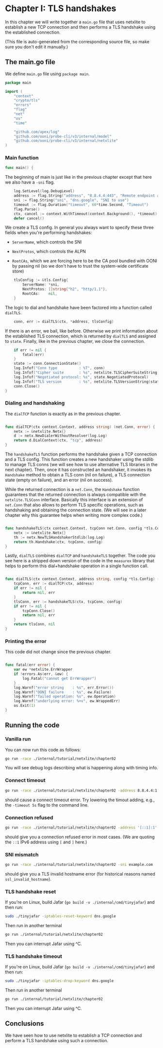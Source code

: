 
# Chapter I: TLS handshakes

In this chapter we will write together a `main.go` file that
uses netxlite to establish a new TCP connection and then performs
a TLS handshake using the established connection.

(This file is auto-generated from the corresponding source file,
so make sure you don't edit it manually.)

## The main.go file

We define `main.go` file using `package main`.

```Go
package main

import (
	"context"
	"crypto/tls"
	"errors"
	"flag"
	"net"
	"os"
	"time"

	"github.com/apex/log"
	"github.com/ooni/probe-cli/v3/internal/model"
	"github.com/ooni/probe-cli/v3/internal/netxlite"
)

```

### Main function

```Go
func main() {
```

The beginning of main is just like in the previous chapter
except that here we also have a `-sni` flag.

```Go
	log.SetLevel(log.DebugLevel)
	address := flag.String("address", "8.8.4.4:443", "Remote endpoint address")
	sni := flag.String("sni", "dns.google", "SNI to use")
	timeout := flag.Duration("timeout", 60*time.Second, "Timeout")
	flag.Parse()
	ctx, cancel := context.WithTimeout(context.Background(), *timeout)
	defer cancel()
```

We create a TLS config. In general you always want to specify
these three fields when you're performing handshakes:

- `ServerName`, which controls the SNI

- `NextProtos`, which controls the ALPN

- `RootCAs`, which we are forcing here to be the
CA pool bundled with OONI by passing nil (so we don't
have to trust the system-wide certificate store)

```Go
	tlsConfig := &tls.Config{
		ServerName: *sni,
		NextProtos: []string{"h2", "http/1.1"},
		RootCAs:    nil,
	}
```

The logic to dial and handshake have been factored
into a function called `dialTLS`.

```Go
	conn, err := dialTLS(ctx, *address, tlsConfig)
```

If there is an error, we bail, like before. Otherwise we
print information about the established TLS connection, which
is returned by `dialTLS` and assigned to `state`. Finally,
like in the previous chapter, we close the connection.

```Go
	if err != nil {
		fatal(err)
	}
	state := conn.ConnectionState()
	log.Infof("Conn type          : %T", conn)
	log.Infof("Cipher suite       : %s", netxlite.TLSCipherSuiteString(state.CipherSuite))
	log.Infof("Negotiated protocol: %s", state.NegotiatedProtocol)
	log.Infof("TLS version        : %s", netxlite.TLSVersionString(state.Version))
	conn.Close()
}

```

### Dialing and handshaking


The `dialTCP` function is exactly as in the previous chapter.
```Go

func dialTCP(ctx context.Context, address string) (net.Conn, error) {
	netx := &netxlite.Netx{}
	d := netx.NewDialerWithoutResolver(log.Log)
	return d.DialContext(ctx, "tcp", address)
}

```

The `handshakeTLS` function performs the handshake given a TCP
connection and a TLS config. This function creates a new handshaker
using the stdlib to manage TLS conns (we will see how to use
alternative TLS libraries in the next chapter). Then, once it
has constructed an handshaker, it invokes its `Handshake` method
to obtain a TLS conn (nil on failure), a TLS connection state
(empty on failure), and an error (nil on success).

While the returned connection is a `net.Conn`, the `Handshake`
function guarantees that the returned connection is always
compatible with the `netxlite.TLSConn` interface. Basically
this interface is an extension of `net.Conn` that also
allows to perform TLS specific operations, such as handshaking
and obtaining the connection state. (We will see in a later
chapter why this guarantee helps when writing more complex code.)

```Go

func handshakeTLS(ctx context.Context, tcpConn net.Conn, config *tls.Config) (model.TLSConn, error) {
	netx := &netxlite.Netx{}
	th := netx.NewTLSHandshakerStdlib(log.Log)
	return th.Handshake(ctx, tcpConn, config)
}

```

Lastly, `dialTLS` combines `dialTCP` and `handshakeTLS`
together. The code you see here is a stripped down version
of the code in the `measurex` library that helps to
perform this dial+handshake operation in a single function call.

```Go

func dialTLS(ctx context.Context, address string, config *tls.Config) (model.TLSConn, error) {
	tcpConn, err := dialTCP(ctx, address)
	if err != nil {
		return nil, err
	}
	tlsConn, err := handshakeTLS(ctx, tcpConn, config)
	if err != nil {
		tcpConn.Close()
		return nil, err
	}
	return tlsConn, nil
}

```

### Printing the error

This code did not change since the previous chapter.

```Go

func fatal(err error) {
	var ew *netxlite.ErrWrapper
	if !errors.As(err, &ew) {
		log.Fatal("cannot get ErrWrapper")
	}
	log.Warnf("error string    : %s", err.Error())
	log.Warnf("OONI failure    : %s", ew.Failure)
	log.Warnf("failed operation: %s", ew.Operation)
	log.Warnf("underlying error: %+v", ew.WrappedErr)
	os.Exit(1)
}

```

## Running the code

### Vanilla run

You can now run this code as follows:

```bash
go run -race ./internal/tutorial/netxlite/chapter02
```

You will see debug logs describing what is happening along with timing info.

### Connect timeout

```bash
go run -race ./internal/tutorial/netxlite/chapter02 -address 8.8.4.4:1
```

should cause a connect timeout error. Try lowering the timout adding, e.g.,
the `-timeout 5s` flag to the command line.

### Connection refused

```bash
go run -race ./internal/tutorial/netxlite/chapter02 -address '[::1]:1'
```

should give you a connection refused error in most cases. (We are quoting
the `::1` IPv6 address using `[` and `]` here.)

### SNI mismatch

```bash
go run -race ./internal/tutorial/netxlite/chapter02 -sni example.com
```

should give you a TLS invalid hostname error (for historical reasons
named `ssl_invalid_hostname`).

### TLS handshake reset

If you're on Linux, build Jafar (`go build -v ./internal/cmd/tinyjafar`)
and then run:

```bash
sudo ./tinyjafar -iptables-reset-keyword dns.google
```

Then run in another terminal

```bash
go run ./internal/tutorial/netxlite/chapter02
```

Then you can interrupt Jafar using ^C.

### TLS handshake timeout

If you're on Linux, build Jafar (`go build -v ./internal/cmd/tinyjafar`)
and then run:

```bash
sudo ./tinyjafar -iptables-drop-keyword dns.google
```

Then run in another terminal

```bash
go run ./internal/tutorial/netxlite/chapter02
```

Then you can interrupt Jafar using ^C.

## Conclusions

We have seen how to use netxlite to establish a TCP connection
and perform a TLS handshake using such a connection.

